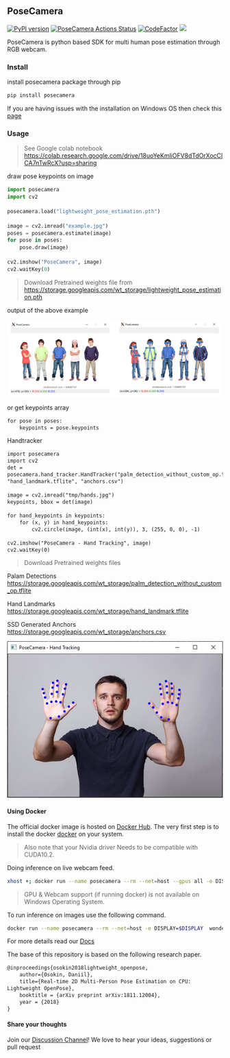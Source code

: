 ## PoseCamera

[![PyPI version](https://badge.fury.io/py/posecamera.svg)](https://badge.fury.io/py/posecamera) [![PoseCamera Actions Status](https://github.com/Wonder-Tree/PoseCamera/workflows/build/badge.svg)](https://github.com/Wonder-Tree/PoseCamera/actions)  [![CodeFactor](https://www.codefactor.io/repository/github/wonder-tree/posecamera/badge)](https://www.codefactor.io/repository/github/wonder-tree/posecamera) [![](https://img.shields.io/badge/-Discussions-<COLOR>.svg)](https://github.com/Wonder-Tree/PoseCamera/discussions)

PoseCamera is python based SDK for multi human pose estimation through RGB webcam.

### Install

install posecamera package through pip

```python
pip install posecamera
```

If you are having issues with the installation on Windows OS then check this [page](https://usmankai.gitbook.io/posecamera-sdk/more-details/troubleshooting)

### Usage

> See Google colab notebook https://colab.research.google.com/drive/18uoYeKmliOFV8dTdOrXocClCA7nTwRcX?usp=sharing

draw pose keypoints on image

```python
import posecamera
import cv2

posecamera.load("lightweight_pose_estimation.pth")

image = cv2.imread("example.jpg")
poses = posecamera.estimate(image)
for pose in poses:
    pose.draw(image)

cv2.imshow("PoseCamera", image)
cv2.waitKey(0)
```

> Download Pretrained weights file from https://storage.googleapis.com/wt_storage/lightweight_pose_estimation.pth

output of the above example

![](https://raw.githubusercontent.com/Wonder-Tree/PoseCamera/handtracking/tmp/output.png)

 

or get keypoints array

```text
for pose in poses:
    keypoints = pose.keypoints
```

Handtracker

```
import posecamera
import cv2
det = posecamera.hand_tracker.HandTracker("palm_detection_without_custom_op.tflite", "hand_landmark.tflite", "anchors.csv")

image = cv2.imread("tmp/hands.jpg")
keypoints, bbox = det(image)

for hand_keypoints in keypoints:
    for (x, y) in hand_keypoints:
        cv2.circle(image, (int(x), int(y)), 3, (255, 0, 0), -1)

cv2.imshow("PoseCamera - Hand Tracking", image)
cv2.waitKey(0)
```

> Download Pretrained weights files

Palam Detections
https://storage.googleapis.com/wt_storage/palm_detection_without_custom_op.tflite

Hand Landmarks
https://storage.googleapis.com/wt_storage/hand_landmark.tflite

SSD Generated Anchors
https://storage.googleapis.com/wt_storage/anchors.csv


![](https://raw.githubusercontent.com/Wonder-Tree/PoseCamera/handtracking/tmp/handtracker.png)

#### Using Docker

The official docker image is hosted on [Docker Hub](https://hub.docker.com/r/wondertree/posecamera). The very first step is to install the docker [docker](https://docs.docker.com/get-docker/) on your system.

> Also note that your Nvidia driver Needs to be compatible with CUDA10.2.

Doing inference on live webcam feed.

```bash
xhost +; docker run --name posecamera --rm --net=host --gpus all -e DISPLAY=$DISPLAY --device=/dev/video0:/dev/video0 wondertree/posecamera --video=0
```

> GPU & Webcam support \(if running docker\) is not available on Windows Operating System.

To run inference on images use the following command.

```bash
docker run --name posecamera --rm --net=host -e DISPLAY=$DISPLAY  wondertree/posecamera --images ./tmp/female_pose.jpg --cpu
```

For more details read our [Docs](https://usmankai.gitbook.io/posecamera-sdk/more-details)

The base of this repository is based on the following research paper.

```text
@inproceedings{osokin2018lightweight_openpose,
    author={Osokin, Daniil},
    title={Real-time 2D Multi-Person Pose Estimation on CPU: Lightweight OpenPose},
    booktitle = {arXiv preprint arXiv:1811.12004},
    year = {2018}
}
```

#### Share your thoughts

Join our [Discussion Channel](https://github.com/Wonder-Tree/PoseCamera/discussions)! We love to hear your ideas, suggestions or pull request

